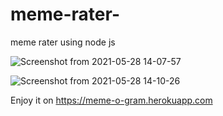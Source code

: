 # meme-rater-
meme rater using node js 

![Screenshot from 2021-05-28 14-07-57](https://user-images.githubusercontent.com/56204372/119955940-2fb4c680-bfbe-11eb-8819-ad5e1d2c8beb.png)

![Screenshot from 2021-05-28 14-10-26](https://user-images.githubusercontent.com/56204372/119956233-7f938d80-bfbe-11eb-8376-30b32eefa67d.png)


Enjoy it on https://meme-o-gram.herokuapp.com
